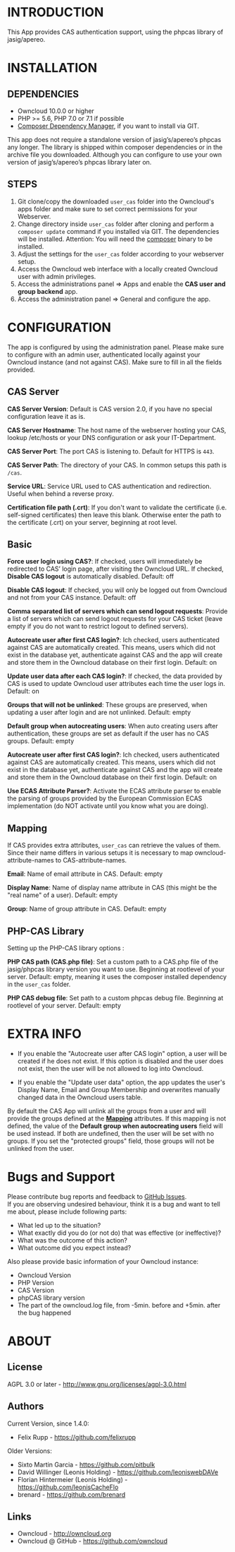 INTRODUCTION
============

This App provides CAS authentication support, using the phpcas library of jasig/apereo.

INSTALLATION
============

DEPENDENCIES
-------------------

* Owncloud 10.0.0 or higher
* PHP >= 5.6, PHP 7.0 or 7.1 if possible
* [Composer Dependency Manager](https://getcomposer.org/), if you want to install via GIT.

This app does not require a standalone version of jasig’s/apereo’s phpcas any longer. The library is shipped within composer dependencies or in the archive file you downloaded. Although you can configure to use your own version of jasig’s/apereo’s phpcas library later on.


STEPS
-----

1. Git clone/copy the downloaded `user_cas` folder into the Owncloud's apps folder and make sure to set correct permissions for your Webserver.
2. Change directory inside `user_cas` folder after cloning and perform a `composer update` command if you installed via GIT. The dependencies will be installed. Attention: You will need the [composer](https://getcomposer.org/doc/00-intro.md#installation-linux-unix-osx) binary to be installed.
3. Adjust the settings for the `user_cas` folder according to your webserver setup.
4. Access the Owncloud web interface with a locally created Owncloud user with admin privileges.
5. Access the administrations panel => Apps and enable the **CAS user and group backend** app.
6. Access the administration panel => General and configure the app.


CONFIGURATION
=============

The app is configured by using the administration panel. Please make sure to configure with an admin user, authenticated locally against your Owncloud instance (and not against CAS). Make sure to fill in all the fields provided.


CAS Server
----------

**CAS Server Version**: Default is CAS version 2.0, if you have no special configuration leave it as is.

**CAS Server Hostname**: The host name of the webserver hosting your CAS, lookup /etc/hosts or your DNS configuration or ask your IT-Department.

**CAS Server Port**: The port CAS is listening to. Default for HTTPS is `443`.

**CAS Server Path**: The directory of your CAS. In common setups this path is `/cas`. 

**Service URL**: Service URL used to CAS authentication and redirection. Useful when behind a reverse proxy.

**Certification file path (.crt)**: If you don't want to validate the certificate (i.e. self-signed certificates) then leave this blank. Otherwise enter the path to the certificate (.crt) on your server, beginning at root level.


Basic
-----

**Force user login using CAS?**: If checked, users will immediately be redirected to CAS’ login page, after visiting the Owncloud URL. If checked, **Disable CAS logout** is automatically disabled. Default: off

**Disable CAS logout**: If checked, you will only be logged out from Owncloud and not from your CAS instance. Default: off

**Comma separated list of servers which can send logout requests**: Provide a list of servers which can send logout requests for your CAS ticket (leave empty if you do not want to restrict logout to defined servers).

**Autocreate user after first CAS login?**: Ich checked, users authenticated against CAS are automatically created. This means, users which did not exist in the database yet, authenticate against CAS and the app will create and store them in the Owncloud database on their first login. Default: on

**Update user data after each CAS login?**: If checked, the data provided by CAS is used to update Owncloud user attributes each time the user logs in. Default: on

**Groups that will not be unlinked**: These groups are preserved, when updating a user after login and are not unlinked. Default: empty

**Default group when autocreating users**: When auto creating users after authentication, these groups are set as default if the user has no CAS groups. Default: empty

**Autocreate user after first CAS login?**: Ich checked, users authenticated against CAS are automatically created. This means, users which did not exist in the database yet, authenticate against CAS and the app will create and store them in the Owncloud database on their first login. Default: on

**Use ECAS Attribute Parser?**: Activate the ECAS attribute parser to enable the parsing of groups provided by the European Commission ECAS implementation (do NOT activate until you know what you are doing).

<!-- **Link to LDAP backend**: Link CAS authentication with LDAP users and groups backend to use the same owncloud user as if the user was logged in via LDAP. -->


<a name="mapping"></a>

Mapping
-------

If CAS provides extra attributes, `user_cas` can retrieve the values of them. Since their name differs in various setups it is necessary to map owncloud-attribute-names to CAS-attribute-names.

**Email**: Name of email attribute in CAS. Default: empty

**Display Name**: Name of display name attribute in CAS (this might be the "real name" of a user). Default: empty

**Group**: Name of group attribute in CAS. Default: empty


PHP-CAS Library
---------------

Setting up the PHP-CAS library options :

**PHP CAS path (CAS.php file)**: Set a custom path to a CAS.php file of the jasig/phpcas library version you want to use. Beginning at rootlevel of your server. Default: empty, meaning it uses the composer installed dependency in the `user_cas` folder.

**PHP CAS debug file**: Set path to a custom phpcas debug file. Beginning at rootlevel of your server. Default: empty

EXTRA INFO
==========

* If you enable the "Autocreate user after CAS login" option, a user will be created if he does not exist. If this option is disabled and the user does not exist, then the user will be not allowed to log into Owncloud. <!-- You might not want this if you check "Link to LDAP backend" -->

* If you enable the "Update user data" option, the app updates the user's Display Name, Email and Group Membership and overwrites manually changed data in the Owncloud users table.

By default the CAS App will unlink all the groups from a user and will provide the groups defined at the [**Mapping**](#mapping) attributes. If this mapping is not defined, the value of the **Default group when autocreating users** field will be used instead. If both are undefined, then the user will be set with no groups.
If you set the "protected groups" field, those groups will not be unlinked from the user.

Bugs and Support
==============

Please contribute bug reports and feedback to [GitHub Issues](https://github.com/felixrupp/user_cas/issues).  
If you are observing undesired behaviour, think it is a bug and want to tell me about, please include following parts:
* What led up to the situation?
* What exactly did you do (or not do) that was effective (or ineffective)?
* What was the outcome of this action?
* What outcome did you expect instead?

Also please provide basic information of your Owncloud instance:
* Owncloud Version
* PHP Version
* CAS Version
* phpCAS library version
* The part of the owncloud.log file, from -5min. before and +5min. after the bug happened

ABOUT
=====

License
-------

AGPL 3.0 or later - http://www.gnu.org/licenses/agpl-3.0.html

Authors
-------

Current Version, since 1.4.0:
* Felix Rupp - https://github.com/felixrupp

Older Versions:
* Sixto Martin Garcia - https://github.com/pitbulk
* David Willinger (Leonis Holding)  - https://github.com/leoniswebDAVe
* Florian Hintermeier (Leonis Holding)  - https://github.com/leonisCacheFlo
* brenard - https://github.com/brenard

Links
-------
* Owncloud - http://owncloud.org
* Owncloud @ GitHub - https://github.com/owncloud
